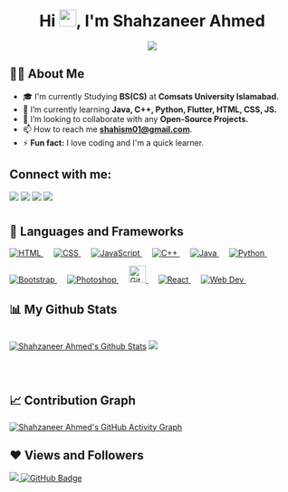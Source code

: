 
 <h1 align="center">Hi <img src="https://raw.githubusercontent.com/MartinHeinz/MartinHeinz/master/wave.gif" width="30px">, I'm <b>Shahzaneer Ahmed</b></h1>
 <p align="center">
<a href="https://github.com/DenverCoder1/readme-typing-svg"><img src="https://readme-typing-svg.herokuapp.com/?lines=GDSC%20Content%20Lead;Flutter%20Isb%20Core%20Team%20Member%20;%20CS%20Sophomore;Self-taught%20Programmer;&font=Fira%20Code&center=true&width=440&height=45&color=1572B6&vCenter=true&size=22"></a>
</p>
 
 ## 🙋‍♂️ About Me

- 🎓 I'm currently Studying **BS(CS)** at <b>Comsats University Islamabad.</b>
- 🌱 I’m currently learning **Java, C++, Python, Flutter, HTML, CSS, JS.**
- 👯 I’m looking to collaborate with any **Open-Source Projects.**
- 📫 How to reach me **shahism01@gmail.com**.
- ⚡ **Fun fact:** I love coding and I'm a quick learner.
 
 ## Connect with me:
<p align="left">

<a href = "https://www.facebook.com/shahzaneerahmed"><img src="https://img.icons8.com/color/48/000000/facebook.png"/></a>
<a href = "https://www.instagram.com/shahism._/"><img src="https://img.icons8.com/fluent/48/000000/instagram-new.png"/></a>
<a href = "https://www.linkedin.com/in/shahism/"><img src="https://img.icons8.com/fluent/48/000000/linkedin.png"/></a>
<a href = "https://twitter.com/shahism__"><img src="https://img.icons8.com/fluent/48/000000/twitter.png"/></a>

</p>

#
 ## 🚀 Languages and Frameworks

<p > 
  <a href="#">
    <img alt="HTML" src="https://img.shields.io/badge/HTML5-E34F26?style=for-the-badge&logo=html5&logoColor=white"/>
  </a> &emsp;
<a href="#">
    <img alt="CSS" src="https://img.shields.io/badge/CSS3-1572B6?style=for-the-badge&logo=css3&logoColor=white"/>
</a> &emsp;
<a href="#">
    <img alt="JavaScript" src="https://img.shields.io/badge/JavaScript-323330?style=for-the-badge&logo=javascript&logoColor=F7DF1E"/>
  </a> &emsp;
<a href="#">
    <img alt="C++" src="https://img.shields.io/badge/C%2B%2B-00599C?style=for-the-badge&logo=C%2B%2B&logoColor=white"/>
  </a> &emsp;
<a href="#">
    <img alt="Java" src="https://img.shields.io/badge/Java-ED8B00?style=for-the-badge&logo=java&logoColor=white"/>
  </a> &emsp;
<a href="#">
    <img alt="Python" src="https://img.shields.io/badge/Python-61DBFB?style=for-the-badge&logo=Python&logoColor=white"/>
  </a> &emsp;
</p>
</div>
<div >
<p > 
  
<a href="#" target="_blank"> 
     <img alt="Bootstrap" src="https://img.shields.io/badge/Bootstrap-563D7C?style=for-the-badge&logo=bootstrap&logoColor=white">
   </a> &emsp;
  <a href="#" target="_blank"> 
    <img alt="Photoshop" src="https://img.shields.io/badge/Adobe-Photoshop-31A8FF?style=for-the-badge&logo=Adobe-Photoshop&labelColor=0a446b&logoWidth=15"/>
  </a> &emsp;
  <a href="#" target="_blank"> 
    <img alt="GitHub" src="https://img.shields.io/badge/GitHub-100000?style=for-the-badge&logo=github&logoColor=white" height="30px"/>
  </a> &emsp;
 <a href="#" target="_blank"> 
    <img alt="React" src="https://img.shields.io/badge/React-61DBFB?style=for-the-badge&logo=React&logoColor=white"/>
  </a> &emsp;
 <a href="#" target="_blank"> 
    <img alt="Web Dev" src="https://img.shields.io/badge/Web-Dev-68a063?style=for-the-badge&logo=Web-Dev&logoColor=white" />
  </a> &emsp;
</p>
</div>

 
 ## 📊 My Github Stats

  <br/>
    <a href="https://github.com/shahism"><img alt="Shahzaneer Ahmed's Github Stats" src="https://github-readme-stats.vercel.app/api?username=shahism&show_icons=true&count_private=true&theme=react&hide_border=true&bg_color=0D1117" /></a>
  <a href="https://github.com/shahism"><img src="https://github-readme-stats.vercel.app/api/top-langs/?username=shahism&langs_count=8&count_private=true&layout=compact&theme=react&hide_border=true&bg_color=0D1117" /></a>
  <br/>
  
  <br/>
<br/>

#
## 📈 Contribution Graph

[![Shahzaneer Ahmed's GitHub Activity Graph](https://activity-graph.herokuapp.com/graph?username=shahism&theme=xcode)](https://github.com/shahism)



## ❤ Views and Followers
<a href="https://github.com/Meghna-DAS/github-profile-views-counter">
    <img src="https://komarev.com/ghpvc/?username=shahism">
</a>
<a href="https://github.com/aliaftabsheikh?tab=followers"><img src="https://img.shields.io/github/followers/shahism?label=Followers&style=social" alt="GitHub Badge"></a>


 <br/>
